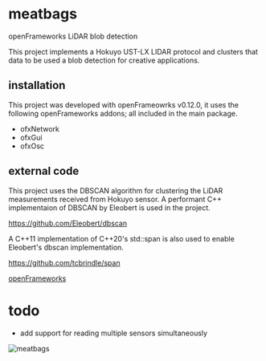 # meatbags
openFrameworks LiDAR blob detection

This project implements a Hokuyo UST-LX LIDAR protocol and clusters that data to be used a blob detection for creative applications.

## installation

This project was developed with openFrameowrks v0.12.0, it uses the following openFrameworks addons; all included in the main package.

- ofxNetwork
- ofxGui
- ofxOsc

## external code

This project uses the DBSCAN algorithm for clustering the LiDAR measurements received from Hokuyo sensor. A performant C++ implementaion of DBSCAN by Eleobert is used in the project.

https://github.com/Eleobert/dbscan

A C++11 implementation of C++20's std::span is also used to enable Eleobert's dbscan implementation.

https://github.com/tcbrindle/span

[openFrameworks](https://openframeworks.cc/download/)

# todo

- add support for reading multiple sensors simultaneously

![meatbags](https://github.com/user-attachments/assets/573bc162-8214-4989-9b6e-8b0510f38e72)
